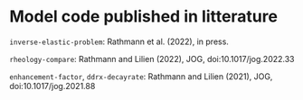 # Model code published in litterature

`inverse-elastic-problem`: Rathmann et al. (2022), in press.

`rheology-compare`: Rathmann and Lilien (2022), JOG, doi:10.1017/jog.2022.33

`enhancement-factor`, `ddrx-decayrate`: Rathmann and Lilien (2021), JOG, doi:10.1017/jog.2021.88 
